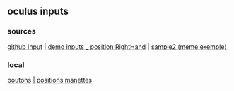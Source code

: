 ## oculus inputs

### sources
[github Input](https://github.com/TakashiYoshinaga/Oculus-Quest-Input-Sample) |
[demo inputs _ position RightHand](https://quest-test.glitch.me/) |
[sample2 (meme exemple)](https://quest-test2.glitch.me/)

### local
[boutons](https://eminet666.github.io/eminet_VR/x_test/oculus_inputs/0_buttons.html) |
[positions manettes](https://eminet666.github.io/eminet_VR/x_test/oculus_inputs/1_mannettes_positions.html)